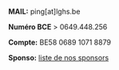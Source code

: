 **MAIL:** ping[at]lghs.be

**Numéro BCE** > 0649.448.256

**Compte:** BE58 0689 1071 8879

**Sponso:** [liste de nos sponsors](/sponso)